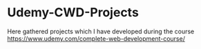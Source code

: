 # Udemy-CWD-Projects
Here gathered projects which I  have developed during the course https://www.udemy.com/complete-web-development-course/
